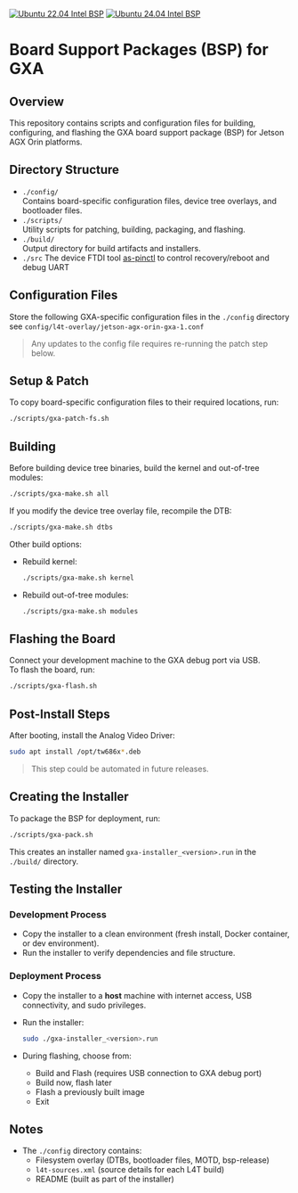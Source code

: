 
[![Ubuntu 22.04 Intel BSP](https://github.com/Astute-Systems/bsp/actions/workflows/build-ubuntu-22.04-amd64-bsp.yaml/badge.svg)](https://github.com/Astute-Systems/bsp/actions/workflows/build-ubuntu-22.04-amd64-bsp.yaml)
[![Ubuntu 24.04 Intel BSP](https://github.com/Astute-Systems/bsp/actions/workflows/build-ubuntu-24.04-amd64-bsp.yaml/badge.svg)](https://github.com/Astute-Systems/bsp/actions/workflows/build-ubuntu-24.04-amd64-bsp.yaml)

# Board Support Packages (BSP) for GXA

## Overview

This repository contains scripts and configuration files for building, configuring, and flashing the GXA board support package (BSP) for Jetson AGX Orin platforms.

## Directory Structure

- `./config/`  
  Contains board-specific configuration files, device tree overlays, and bootloader files.
- `./scripts/`  
  Utility scripts for patching, building, packaging, and flashing.
- `./build/`  
  Output directory for build artifacts and installers.
- `./src`
  The device FTDI tool [as-pinctl](src/as-pinctl/README.md) to control recovery/reboot and debug UART

## Configuration Files

Store the following GXA-specific configuration files in the `./config` directory see ```config/l4t-overlay/jetson-agx-orin-gxa-1.conf```

 > Any updates to the config file requires re-running the patch step below.

## Setup & Patch

To copy board-specific configuration files to their required locations, run:

```bash
./scripts/gxa-patch-fs.sh
```

## Building

Before building device tree binaries, build the kernel and out-of-tree modules:

```bash
./scripts/gxa-make.sh all
```

If you modify the device tree overlay file, recompile the DTB:

```bash
./scripts/gxa-make.sh dtbs
```

Other build options:

- Rebuild kernel:  

  ```bash
  ./scripts/gxa-make.sh kernel
  ```

- Rebuild out-of-tree modules:  

  ```bash
  ./scripts/gxa-make.sh modules
  ```

## Flashing the Board

Connect your development machine to the GXA debug port via USB.  
To flash the board, run:

```bash
./scripts/gxa-flash.sh
```

## Post-Install Steps

After booting, install the Analog Video Driver:

```bash
sudo apt install /opt/tw686x*.deb
```

 > This step could be automated in future releases.

## Creating the Installer

To package the BSP for deployment, run:

```bash
./scripts/gxa-pack.sh
```

This creates an installer named `gxa-installer_<version>.run` in the `./build/` directory.

## Testing the Installer

### Development Process

- Copy the installer to a clean environment (fresh install, Docker container, or dev environment).
- Run the installer to verify dependencies and file structure.

### Deployment Process

- Copy the installer to a **host** machine with internet access, USB connectivity, and sudo privileges.
- Run the installer:

  ```bash
  sudo ./gxa-installer_<version>.run
  ```

- During flashing, choose from:
    - Build and Flash (requires USB connection to GXA debug port)
    - Build now, flash later
    - Flash a previously built image
    - Exit

## Notes

- The `./config` directory contains:
    - Filesystem overlay (DTBs, bootloader files, MOTD, bsp-release)
    - `l4t-sources.xml` (source details for each L4T build)
    - README (built as part of the installer)
